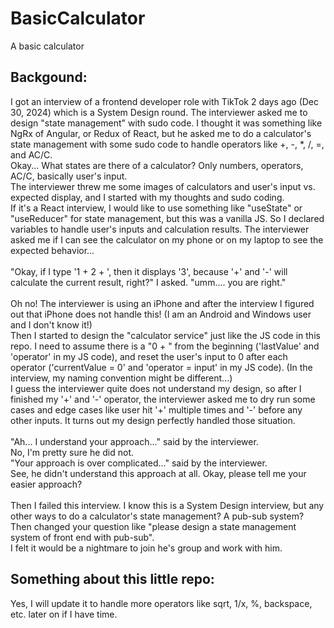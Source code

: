 # BasicCalculator
A basic calculator
## Backgound:
I got an interview of a frontend developer role with TikTok 2 days ago (Dec 30, 2024) which is a System Design round. The interviewer asked me to design "state management" with sudo code. I thought it was something like NgRx of Angular, or Redux of React, but he asked me to do a calculator's state management with some sudo code to handle operators like +, -, *, /, =, and AC/C.
</br>
Okay... What states are there of a calculator? Only numbers, operators, AC/C, basically user's input.
</br>
The interviewer threw me some images of calculators and user's input vs. expected display, and I started with my thoughts and sudo coding.
</br>
If it's a React interview, I would like to use something like "useState" or "useReducer" for state management, but this was a vanilla JS. So I declared variables to handle user's inputs and calculation results. The interviewer asked me if I can see the calculator on my phone or on my laptop to see the expected behavior...
</br>
</br>
"Okay, if I type '1 + 2 + ', then it displays '3', because '+' and '-' will calculate the current result, right?" I asked.
"umm.... you are right."
</br>
</br>
Oh no! The interviewer is using an iPhone and after the interview I figured out that iPhone does not handle this! (I am an Android and Windows user and I don't know it!)
</br>
Then I started to design the "calculator service" just like the JS code in this repo. I need to assume there is a "0 + " from the beginning ('lastValue' and 'operator' in my JS code), and reset the user's input to 0 after each operator ('currentValue = 0' and 'operator = input' in my JS code). (In the interview, my naming convention might be different...)
</br>
I guess the interviewer quite does not understand my design, so after I finished my '+' and '-' operator, the interviewer asked me to dry run some cases and edge cases like user hit '+' multiple times and '-' before any other inputs. It turns out my design perfectly handled those situation.
</br>
</br>
"Ah... I understand your approach..." said by the interviewer.
</br>
No, I'm pretty sure he did not.
</br>
"Your approach is over complicated..." said by the interviewer.
</br>
See, he didn't understand this approach at all. Okay, please tell me your easier approach?
</br>
</br>
Then I failed this interview. I know this is a System Design interview, but any other ways to do a calculator's state management? A pub-sub system? Then changed your question like "please design a state management system of front end with pub-sub".
</br>
I felt it would be a nightmare to join he's group and work with him.

## Something about this little repo:
Yes, I will update it to handle more operators like sqrt,  1/x, %, backspace, etc. later on if I have time.
